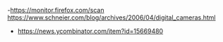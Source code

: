 -https://monitor.firefox.com/scan https://www.schneier.com/blog/archives/2006/04/digital_cameras.html
  - https://news.ycombinator.com/item?id=15669480
